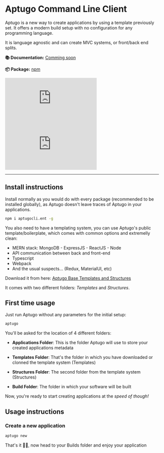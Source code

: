 # Aptugo Command Line Client

Aptugo is a new way to create applications by using a template previously set. It offers a modern build setup with no configuration for any programming language.

It is language agnostic and can create MVC systems, or front/back end splits.

**📚 Documentation:** [Comming soon](https://docs.aptugo.com/)

**📦 Package:** [npm](https://www.npmjs.com/package/aptugocli.ent)

![version](https://img.shields.io/npm/v/aptugocli.ent)
![version](https://img.shields.io/npm/dm/aptugocli.ent)

---

## Install instructions

Install normally as you would do with every package (recommended to be installed globally), as Aptugo doesn't leave traces of Aptugo in your applications.

```bash
npm i aptugocli.ent -g
```

You also need to have a templating system, you can use Aptugo's public template/boilerplate, which comes with common options and extremelly clean:

* MERN stack: MongoDB - ExpressJS - ReactJS - Node
* API communication between back and front-end
* Typescript
* Webpack
* And the usual suspects... (Redux, MaterialUI, etc)

Download it from here: [Aptugo Base Templates and Structures](https://github.com/Aptugo/Base.git)

It comes with two different folders: _Templates_ and _Structures_. 



## First time usage

Just run Aptugo without any parameters for the initial setup:

```bash
aptugo
````

You'll be asked for the location of 4 different folders:

* **Applications Folder**: This is the folder Aptugo will use to store your created applications metadata

* **Templates Folder**: That's the folder in which you have downloaded or clonned the template system (Templates)

* **Structures Folder**: The second folder from the template system (Structures)

* **Build Folder**: The folder in which your software will be built

Now, you're ready to start creating applications at the _speed of though!_

## Usage instructions

### Create a new application

```bash
aptugo new
````

That's it 🤷‍♂️, now head to your Builds folder and enjoy your application

